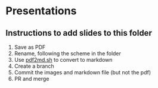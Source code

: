 # Presentations

## Instructions to add slides to this folder

1. Save as PDF
1. Rename, following the scheme in the folder
1. Use [pdf2md.sh](https://gist.github.com/shntnu/a5f89d12a4b8df08d7d8436e60e0821d#file-pdf2md-sh) to convert to markdown
1. Create a branch
1. Commit the images and markdown file (but not the pdf)
1. PR and merge
